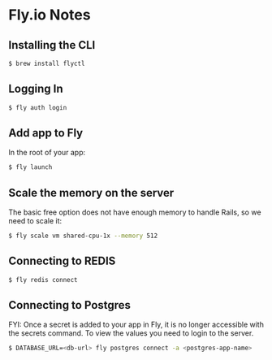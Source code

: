 # Fly.io Notes

## Installing the CLI

```bash
$ brew install flyctl
```

## Logging In

```bash
$ fly auth login
```

## Add app to Fly

In the root of your app:

```bash
$ fly launch
```

## Scale the memory on the server

The basic free option does not have enough memory to handle Rails, so we need to scale it:

```bash
$ fly scale vm shared-cpu-1x --memory 512
```

## Connecting to REDIS

```bash
$ fly redis connect
```

## Connecting to Postgres

FYI: Once a secret is added to your app in Fly, it is no longer accessible with the secrets command.  To view the values you need to login to the server.

```bash
$ DATABASE_URL=<db-url> fly postgres connect -a <postgres-app-name>
```
